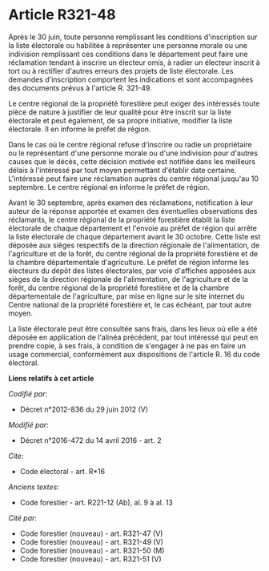 # Article R321-48

Après le 30 juin, toute personne remplissant les conditions d'inscription sur la liste électorale ou habilitée à représenter
une personne morale ou une indivision remplissant ces conditions dans le département peut faire une réclamation tendant à
inscrire un électeur omis, à radier un électeur inscrit à tort ou à rectifier d'autres erreurs des projets de liste
électorale. Les demandes d'inscription comportent les indications et sont accompagnées des documents prévus à l'article R.
321-49. 

Le centre régional de la propriété forestière peut exiger des intéressés toute pièce de nature à justifier de leur qualité
pour être inscrit sur la liste électorale et peut également, de sa propre initiative, modifier la liste électorale. Il en
informe le préfet de région. 

Dans le cas où le centre régional refuse d'inscrire ou radie un propriétaire ou le représentant d'une personne morale ou
d'une indivision pour d'autres causes que le décès, cette décision motivée est notifiée dans les meilleurs délais à
l'intéressé par tout moyen permettant d'établir date certaine. L'intéressé peut faire une réclamation auprès du centre
régional jusqu'au 10 septembre. Le centre régional en informe le préfet de région.

Avant le 30 septembre, après examen des réclamations, notification à leur auteur de la réponse apportée et examen des
éventuelles observations des réclamants, le centre régional de la propriété forestière établit la liste électorale de chaque
département et l'envoie au préfet de région qui arrête la liste électorale de chaque département avant le 30 octobre. Cette
liste est déposée aux sièges respectifs de la direction régionale de l'alimentation, de l'agriculture et de la forêt, du
centre régional de la propriété forestière et de la chambre départementale d'agriculture. Le préfet de région informe les
électeurs du dépôt des listes électorales, par voie d'affiches apposées aux sièges de la direction régionale de
l'alimentation, de l'agriculture et de la forêt, du centre régional de la propriété forestière et de la chambre
départementale de l'agriculture, par mise en ligne sur le site internet du Centre national de la propriété forestière et, le
cas échéant, par tout autre moyen. 

La liste électorale peut être consultée sans frais, dans les lieux où elle a été déposée en application de l'alinéa
précédent, par tout intéressé qui peut en prendre copie, à ses frais, à condition de s'engager à ne pas en faire un usage
commercial, conformément aux dispositions de l'article R. 16 du code électoral.

**Liens relatifs à cet article**

_Codifié par_:

  - Décret n°2012-836 du 29 juin 2012 (V)

_Modifié par_:

  - Décret n°2016-472 du 14 avril 2016 - art. 2

_Cite_:

  - Code électoral - art. R*16

_Anciens textes_:

  - Code forestier - art. R221-12 (Ab), al. 9 à al. 13

_Cité par_:

  - Code forestier (nouveau) - art. R321-47 (V)
  - Code forestier (nouveau) - art. R321-49 (V)
  - Code forestier (nouveau) - art. R321-50 (M)
  - Code forestier (nouveau) - art. R321-51 (V)
